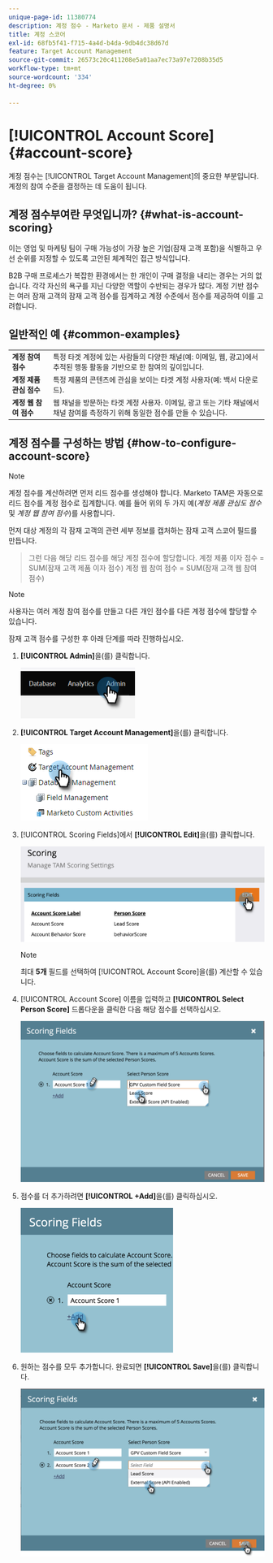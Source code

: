 ```yaml
---
unique-page-id: 11380774
description: 계정 점수 - Marketo 문서 - 제품 설명서
title: 계정 스코어
exl-id: 68fb5f41-f715-4a4d-b4da-9db4dc38d67d
feature: Target Account Management
source-git-commit: 26573c20c411208e5a01aa7ec73a97e7208b35d5
workflow-type: tm+mt
source-wordcount: '334'
ht-degree: 0%

---
```


# [!UICONTROL Account Score] {#account-score}

계정 점수는 [!UICONTROL Target Account Management]의 중요한 부분입니다. 계정의 참여 수준을 결정하는 데 도움이 됩니다.

## 계정 점수부여란 무엇입니까? {#what-is-account-scoring}

이는 영업 및 마케팅 팀이 구매 가능성이 가장 높은 기업(잠재 고객 포함)을 식별하고 우선 순위를 지정할 수 있도록 고안된 체계적인 접근 방식입니다.

B2B 구매 프로세스가 복잡한 환경에서는 한 개인이 구매 결정을 내리는 경우는 거의 없습니다. 각각 자신의 욕구를 지닌 다양한 역할이 수반되는 경우가 많다. 계정 기반 점수는 여러 잠재 고객의 잠재 고객 점수를 집계하고 계정 수준에서 점수를 제공하여 이를 고려합니다.

## 일반적인 예 {#common-examples}

<table>
 <tbody>
  <tr>
   <td><strong>계정 참여 점수</strong></td>
   <td>특정 타겟 계정에 있는 사람들의 다양한 채널(예: 이메일, 웹, 광고)에서 추적된 행동 활동을 기반으로 한 참여의 깊이입니다.</td>
  </tr>
  <tr>
   <td><strong>계정 제품 관심 점수</strong></td>
   <td>특정 제품의 콘텐츠에 관심을 보이는 타겟 계정 사용자(예: 백서 다운로드).</td>
  </tr>
  <tr>
   <td><strong>계정 웹 참여 점수</strong></td>
   <td>웹 채널을 방문하는 타겟 계정 사용자. 이메일, 광고 또는 기타 채널에서 채널 참여를 측정하기 위해 동일한 점수를 만들 수 있습니다.</td>
  </tr>
 </tbody>
</table>

## 계정 점수를 구성하는 방법 {#how-to-configure-account-score}

>[!NOTE]
>
>계정 점수를 계산하려면 먼저 리드 점수를 생성해야 합니다. Marketo TAM은 자동으로 리드 점수를 계정 점수로 집계합니다. 예를 들어 위의 두 가지 예(_계정 제품 관심도 점수_ 및 _계정 웹 참여 점수_)를 사용합니다.
>
>먼저 대상 계정의 각 잠재 고객의 관련 세부 정보를 캡처하는 잠재 고객 스코어 필드를 만듭니다.
>>그런 다음 해당 리드 점수를 해당 계정 점수에 할당합니다.
>>계정 제품 이자 점수 = SUM(잠재 고객 제품 이자 점수)
>>계정 웹 참여 점수 = SUM(잠재 고객 웹 참여 점수)

>[!NOTE]
>
>사용자는 여러 계정 참여 점수를 만들고 다른 개인 점수를 다른 계정 점수에 할당할 수 있습니다.

잠재 고객 점수를 구성한 후 아래 단계를 따라 진행하십시오.

1. **[!UICONTROL Admin]**&#x200B;을(를) 클릭합니다.

   ![](assets/account-score-1.png)

1. **[!UICONTROL Target Account Management]**&#x200B;을(를) 클릭합니다.

   ![](assets/account-score-2.png)

1. [!UICONTROL Scoring Fields]에서 **[!UICONTROL Edit]**&#x200B;을(를) 클릭합니다.

   ![](assets/account-score-3.png)

   >[!NOTE]
   >
   >최대 **5개** 필드를 선택하여 [!UICONTROL Account Score]을(를) 계산할 수 있습니다.

1. [!UICONTROL Account Score] 이름을 입력하고 **[!UICONTROL Select Person Score]** 드롭다운을 클릭한 다음 해당 점수를 선택하십시오.

   ![](assets/account-score-4.png)

1. 점수를 더 추가하려면 **[!UICONTROL +Add]**&#x200B;을(를) 클릭하십시오.

   ![](assets/account-score-5.png)

1. 원하는 점수를 모두 추가합니다. 완료되면 **[!UICONTROL Save]**&#x200B;을(를) 클릭합니다.

   ![](assets/account-score-6.png)
